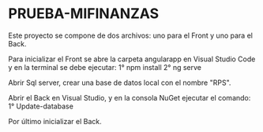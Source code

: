 # PRUEBA-MIFINANZAS

Este proyecto se compone de dos archivos: uno para el Front y uno para el Back.

Para inicializar el Front se abre la carpeta angularapp en Visual Studio Code y en la terminal se debe ejecutar:
1° npm install
2° ng serve

Abrir Sql server, crear una base de datos local con el nombre "RPS".

Abrir el Back en Visual Studio, y en la consola NuGet ejecutar el comando:
1° Update-database

Por último inicializar el Back.
